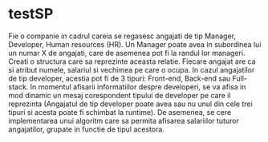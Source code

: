 # testSP
Fie o companie in cadrul careia se regasesc angajati de tip Manager, Developer, Human resources (HR). Un Manager poate avea in subordinea lui un numar X de angajati, care de asemenea pot fi la randul lor manageri.
Creati o structura care sa reprezinte aceasta relatie. Fiecare angajat are ca si atribut numele, salariul si vechimea pe care o ocupa. In cazul angajatilor de tip developer, acestia pot fi de 3 tipuri: Front-end, Back-end sau Full-stack.
In momentul afisarii informatiilor despre developeri, se va afisa in mod dinamic un mesaj corespondent tipului de developer pe care il reprezinta (Angajatul de tip developer poate avea sau nu unul din cele trei tipuri si acesta poate
fi schimbat la runtime). De asemenea, se cere implementarea unui algoritm care sa permita afisarea salariilor tuturor angajatilor, grupate in functie de tipul acestora.
